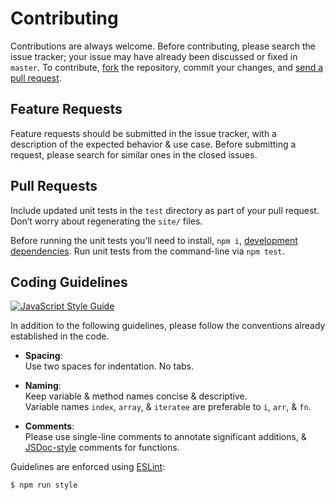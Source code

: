 # Contributing
Contributions are always welcome. Before contributing, please search the issue tracker; your issue may have already been discussed or fixed in `master`. To contribute, [fork](https://help.github.com/articles/fork-a-repo/) the repository, commit your changes, and [send a pull request](https://help.github.com/articles/using-pull-requests/).

## Feature Requests
Feature requests should be submitted in the issue tracker, with a description of the expected behavior & use case. Before submitting a request, please search for similar ones in the closed issues.

## Pull Requests
Include updated unit tests in the `test` directory as part of your pull request. Don’t worry about regenerating the `site/` files.

Before running the unit tests you’ll need to install, `npm i`, [development dependencies](https://docs.npmjs.com/files/package.json#devdependencies). Run unit tests from the command-line via `npm test`.

## Coding Guidelines

[![JavaScript Style Guide](https://cdn.rawgit.com/standard/standard/master/badge.svg)](https://github.com/standard/standard)

In addition to the following guidelines, please follow the conventions already established in the code.

- **Spacing**:<br>
  Use two spaces for indentation. No tabs.

- **Naming**:<br>
  Keep variable & method names concise & descriptive.<br>
  Variable names `index`, `array`, & `iteratee` are preferable to
  `i`, `arr`, & `fn`.

- **Comments**:<br>
  Please use single-line comments to annotate significant additions, &
  [JSDoc-style](http://www.2ality.com/2011/08/jsdoc-intro.html) comments for
  functions.

Guidelines are enforced using [ESLint](https://www.npmjs.com/package/eslint):
```bash
$ npm run style
```

